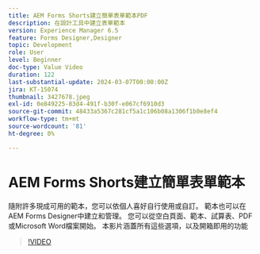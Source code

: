 ```yaml
---
title: AEM Forms Shorts建立簡單表單範本PDF
description: 在設計工具中建立表單範本
version: Experience Manager 6.5
feature: Forms Designer,Designer
topic: Development
role: User
level: Beginner
doc-type: Value Video
duration: 122
last-substantial-update: 2024-03-07T00:00:00Z
jira: KT-15074
thumbnail: 3427678.jpeg
exl-id: 0e849225-83d4-491f-b30f-e067cf6910d3
source-git-commit: 48433a5367c281cf5a1c106b08a1306f1b0e8ef4
workflow-type: tm+mt
source-wordcount: '81'
ht-degree: 0%

---
```


# AEM Forms Shorts建立簡單表單範本

隨附許多現成可用的範本，您可以依個人喜好自行使用或自訂。 範本也可以在AEM Forms Designer中建立和管理。 您可以從空白頁面、範本、試算表、PDF或Microsoft Word檔案開始。 本影片涵蓋所有這些選項，以及開箱即用的功能

>[!VIDEO](https://video.tv.adobe.com/v/3439159/?learn=on&captions=chi_hant)
